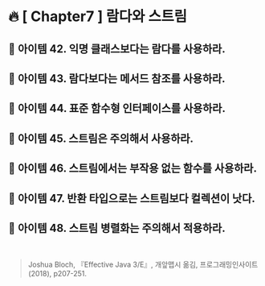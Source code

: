 # 🔥 [ Chapter7 ] 람다와 스트림

## 🎯  아이템 42. 익명 클래스보다는 람다를 사용하라.

## 🎯  아이템 43. 람다보다는 메서드 참조를 사용하라.
## 🎯  아이템 44. 표준 함수형 인터페이스를 사용하라.
## 🎯  아이템 45. 스트림은 주의해서 사용하라.
## 🎯  아이템 46. 스트림에서는 부작용 없는 함수를 사용하라.
## 🎯  아이템 47. 반환 타입으로는 스트림보다 컬렉션이 낫다.
## 🎯  아이템 48. 스트림 병렬화는 주의해서 적용하라.

<br>

> Joshua Bloch, 『Effective Java 3/E』, 개앞맵시 옮김, 프로그래밍인사이트(2018), p207-251.